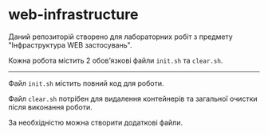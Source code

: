 # web-infrastructure
Даний репозиторій створено для лабораторних робіт з предмету "Інфраструктура WEB застосувань".

Кожна робота містить 2 обовʼязкові файли `init.sh` та `clear.sh`.

____

Файл `init.sh` містить повний код для роботи. 

Файл `clear.sh` потрібен для видалення контейнерів та загальної очистки після виконання роботи.

За необхідністю можна створити додаткові файли.

